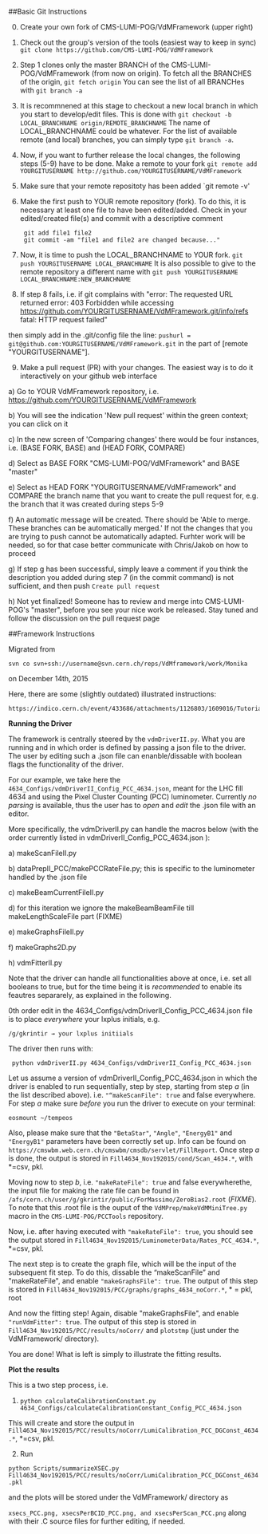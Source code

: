 ##Basic Git Instructions

0. Create your own fork of CMS-LUMI-POG/VdMFramework (upper right)  

1. Check out the group's version of the tools (easiest way to keep in sync)  
    `git clone https://github.com/CMS-LUMI-POG/VdMFramework`

2. Step 1 clones only the master BRANCH of the CMS-LUMI-POG/VdMFramework (from now on origin). To fetch all the BRANCHES of the origin, 
   `git fetch origin`
   You can see the list of all BRANCHes with
   `git branch -a`

3. It is recommnened at this stage to checkout a new local branch in which you start to develop/edit files. This is done with
   `git checkout -b LOCAL_BRANCHNAME origin/REMOTE_BRANCHNAME`
   The name of LOCAL_BRANCHNAME could be whatever. For the list of available remote (and local) branches, you can simply type `git branch -a`.

4. Now, if you want to further release the local changes, the following steps (5-9) have to be done. Make a remote to your fork 
   `git remote add YOURGITUSERNAME http://github.com/YOURGITUSERNAME/VdMFramework`

5. Make sure that your remote repositoty has been added
    `git remote -v'

6. Make the first push to YOUR remote repository (fork).  To do this, it is necessary at least one file to have been edited/added. Check in your edited/created file(s) and commit with a descriptive comment 
   ```
    git add file1 file2  
    git commit -am "file1 and file2 are changed because..." 
   ```	  
7. Now, it is time to push the LOCAL_BRANCHNAME to YOUR fork.
    `git push YOURGITUSERNAME LOCAL_BRANCHNAME`
    It is also possible to give to the remote repository a different name with
     `git push YOURGITUSERNAME LOCAL_BRANCHNAME:NEW_BRANCHNAME`
8. If step 8 fails, i.e. if git complains with 
  "error: The requested URL returned error: 403 Forbidden while accessing https://github.com/YOURGITUSERNAME/VdMFramework.git/info/refs
  fatal: HTTP request failed"

  then simply add in the .git/config file the line:
  ` pushurl = git@github.com:YOURGITUSERNAME/VdMFramework.git `
  in the part of [remote "YOURGITUSERNAME"].

9. Make a pull request (PR) with your changes. The easiest way is to do it interactively on your github web interface
  
  a) Go to YOUR VdMFramework repository, i.e. https://github.com/YOURGITUSERNAME/VdMFramework
  
  b) You will see the indication 'New pull request' within the green context; you can click on it
  
  c) In the new screen of 'Comparing changes' there would be four instances, i.e. (BASE FORK, BASE) and (HEAD FORK, COMPARE)
  
  d) Select as BASE FORK "CMS-LUMI-POG/VdMFramework" and BASE "master"
  
  e) Select as HEAD FORK "YOURGITUSERNAME/VdMFramework" and COMPARE the branch name that you want to create the pull request for, e.g. the branch that it was created during steps 5-9
  
  f) An automatic message will be created. There should be 'Able to merge. These branches can be automatically merged.' If not the changes that you are trying to push cannot be automatically adapted. Furhter work will be needed, so for that case better communicate with Chris/Jakob on how to proceed
  
  g) If step g has been successful, simply leave a comment if you think the description you added during step 7 (in the commit command) is not sufficient, and then push 
  `Create pull request`
  
  h) Not yet finalized! Someone has to review and merge into CMS-LUMI-POG's "master", before you see your nice work be released. Stay tuned and follow the discussion on the pull request page



##Framework Instructions

Migrated from
 ```	 
svn co svn+ssh://username@svn.cern.ch/reps/VdMframework/work/Monika
 ```
on December 14th, 2015

Here, there are some (slightly outdated) illustrated instructions:

```
https://indico.cern.ch/event/433686/attachments/1126803/1609016/Tutorial_VdM_July2015.pdf
```

****Running the Driver****

The framework is centrally steered by the `vdmDriverII.py`. What you are running and in which order is defined by passing a json file to the driver.  The user by editing such a .json file can enanble/dissable with boolean flags the functionality of the driver.

For our example, we take here the `4634_Configs/vdmDriverII_Config_PCC_4634.json`, meant for the LHC fill 4634 and using the Pixel Cluster Counting (PCC) luminometer. Currently *no parsing* is available, thus the user has to *open* and *edit* the .json file with an editor. 

More specifically, the  vdmDriverII.py can handle the macros below (with the order currently listed in vdmDriverII_Config_PCC_4634.json ):

a) makeScanFileII.py

b) dataPrepII_PCC/makePCCRateFile.py; this is specific to the luminometer handled by the .json file 

c) makeBeamCurrentFileII.py

d) for this iteration we ignore the makeBeamBeamFile till makeLengthScaleFile part (FIXME)

e) makeGraphsFileII.py

f) makeGraphs2D.py 

h) vdmFitterII.py

Note that the driver can handle all functionalities above at once, i.e. set all booleans to true, but for the time being it is *recommended* to enable its feautres separarely, as explained in the following.

0th order edit in the  4634_Configs/vdmDriverII_Config_PCC_4634.json file is to place *everywhere* your lxplus initials, e.g.  

```
/g/gkrintir → your lxplus initiials

```

The driver then runs with: 

```
 python vdmDriverII.py 4634_Configs/vdmDriverII_Config_PCC_4634.json
```

Let us assume a version of vdmDriverII_Config_PCC_4634.json in which the driver is enabled to run sequentially, step by step, starting from step *a* (in the list described above). i.e. `"“makeScanFile": true` and false everywhere. For step *a* make sure *before* you run the driver to execute on your terminal:

```
eosmount ~/tempeos
```

Also, please make sure that the `"BetaStar"`, `"Angle"`, `"EnergyB1"` and `"EnergyB1"` parameters have been correctly set up. Info can be found on `https://cmswbm.web.cern.ch/cmswbm/cmsdb/servlet/FillReport`. Once step *a* is done, the output is stored in `Fill4634_Nov192015/cond/Scan_4634.*`, with *=csv, pkl. 

Moving now to step *b*, i.e. `"makeRateFile": true` and false everywherethe, the input file for making the rate file can be found in `/afs/cern.ch/user/g/gkrintir/public/ForMassimo/ZeroBias2.root` (*FIXME*). To note that this .root file is the ouput of the `VdMPrep/makeVdMMiniTree.py` macro in the `CMS-LUMI-POG/PCCTools` repository.
 
Now, i.e. after having executed with `"makeRateFile": true`, you should see the output stored in  `Fill4634_Nov192015/LuminometerData/Rates_PCC_4634.*`, *=csv, pkl. 

The next step is to create the graph file, which will be the input of the subsequent fit step. To do this, dissable the “makeScanFile” and "makeRateFile", and enable `"makeGraphsFile": true`. The output of this step is stored in `Fill4634_Nov192015/PCC/graphs/graphs_4634_noCorr.*`, * = pkl, root 

And now the fitting step! Again, disable "makeGraphsFile",  and enable `"runVdmFitter": true`. The output of this step is stored in `Fill4634_Nov192015/PCC/results/noCorr/` and `plotstmp` (just under the VdMFramework/ directory).

You are done! What is left is simply to illustrate the fitting results. 

****Plot the results****

This is a two step process, i.e. 

1) `python calculateCalibrationConstant.py 4634_Configs/calculateCalibrationConstant_Config_PCC_4634.json`

This will create and store the output in `Fill4634_Nov192015/PCC/results/noCorr/LumiCalibration_PCC_DGConst_4634.*`, *=csv, pkl. 

2) Run

`python Scripts/summarizeXSEC.py Fill4634_Nov192015/PCC/results/noCorr/LumiCalibration_PCC_DGConst_4634.pkl`

and the plots will be stored under the VdMFramework/ directory as 

`xsecs_PCC.png, xsecsPerBCID_PCC.png, and xsecsPerScan_PCC.png` along with their .C source files for further editing, if needed.


